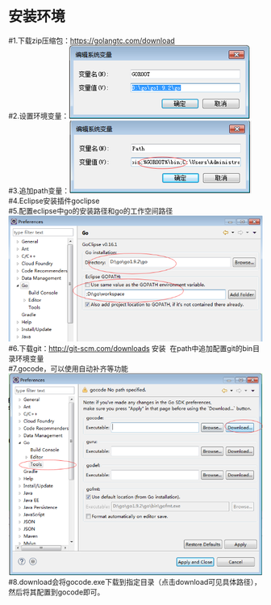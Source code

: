 
安装环境
=========
#1.下载zip压缩包：https://golangtc.com/download<br>
#2.设置环境变量：![](https://github.com/zhangga/GO/blob/master/img/url/goroot.png)<br>
#3.追加path变量：![](https://github.com/zhangga/GO/blob/master/img/url/path.png)<br>
#4.Eclipse安装插件goclipse<br>
#5.配置eclipse中go的安装路径和go的工作空间路径![](https://github.com/zhangga/GO/blob/master/img/url/eclipsego.png)<br>
#6.下载git：http://git-scm.com/downloads 安装  在path中追加配置git的bin目录环境变量<br>
#7.gocode，可以使用自动补齐等功能![](https://github.com/zhangga/GO/blob/master/img/url/eclipsegocode.png)<br>
#8.download会将gocode.exe下载到指定目录（点击download可见具体路径），然后将其配置到gocode即可。
